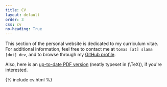 ```yaml
---
title: CV
layout: default
order: 3
css: cv
no-heading: True
---
```


This section of the personal website is dedicated to my curriculum vitae.
For additional information, feel free to contact me at `tomas [at] slama [dot] dev`, and to browse through my [GitHub profile](https://github.com/xiaoxiae/).

Also, here is an [up-to-date PDF version](/cv.pdf) (neatly typeset in \(\TeX\)), if you're interested.

{% include cv.html %}
